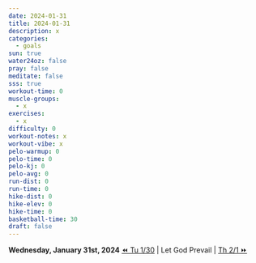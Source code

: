 ```yaml
---
date: 2024-01-31
title: 2024-01-31
description: x
categories:
  - goals
sun: true
water24oz: false
pray: false
meditate: false
sss: true
workout-time: 0
muscle-groups:
  - x
exercises:
  - x
difficulty: 0
workout-notes: x
workout-vibe: x
pelo-warmup: 0
pelo-time: 0
pelo-kj: 0
pelo-avg: 0
run-dist: 0
run-time: 0
hike-dist: 0
hike-elev: 0
hike-time: 0
basketball-time: 30
draft: false
---
```

**Wednesday, January 31st, 2024**
[⏪ Tu 1/30](goals/2024-01-30) | Let God Prevail | [Th 2/1 ⏩](goals/2024-02-01)


